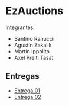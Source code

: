 # EzAuctions
<aside>
Integrantes:

- Santino Ranucci
- Agustín Zakalik
- Martín Ippolito
- Axel Preiti Tasat
</aside>

## Entregas

- [Entrega 01](docs/entrega-01)
- [Entrega 02](docs/entrega-02)

